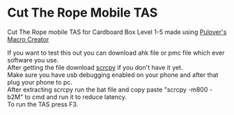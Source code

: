 # Cut The Rope Mobile TAS
Cut The Rope mobile TAS for Cardboard Box Level 1-5 made using [Pulover's Macro Creator](https://github.com/Pulover/PuloversMacroCreator)

If you want to test this out you can download ahk file or pmc file which ever software you use. \
After getting the file download [scrcpy](https://github.com/Genymobile/scrcpy) if you don't have it yet.\
Make sure you have usb debugging enabled on your phone and after that plug your phone to pc.\
After extracting scrcpy run the bat file and copy paste "scrcpy -m800 -b2M" to cmd and run it to reduce latency. \
  To run the TAS press F3.
